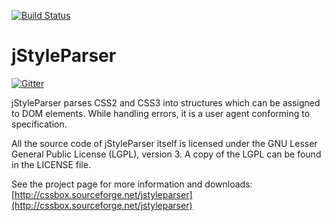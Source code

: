 [![Build Status](https://travis-ci.org/snaekobbi/jStyleParser.png)](https://travis-ci.org/snaekobbi/jStyleParser)

jStyleParser
============

[![Gitter](https://badges.gitter.im/Join%20Chat.svg)](https://gitter.im/radkovo/jStyleParser?utm_source=badge&utm_medium=badge&utm_campaign=pr-badge&utm_content=badge)

jStyleParser parses CSS2 and CSS3 into structures which can be assigned to DOM elements.
While handling errors, it is a user agent conforming to specification.

All the source code of jStyleParser itself is licensed under the GNU Lesser General
Public License (LGPL), version 3. A copy of the LGPL can be found 
in the LICENSE file.

See the project page for more information and downloads:
[http://cssbox.sourceforge.net/jstyleparser](http://cssbox.sourceforge.net/jstyleparser)
